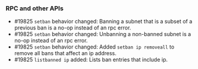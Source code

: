 ### RPC and other APIs
- #19825 `setban` behavior changed: Banning a subnet that is a subset of a previous ban is a no-op instead of an rpc error.
- #19825 `setban` behavior changed: Unbanning a non-banned subnet is a no-op instead of an rpc error.
- #19825 `setban` behavior changed: Added `setban ip removeall` to remove all bans that affect an ip address.
- #19825 `listbanned ip` added: Lists ban entries that include ip.
